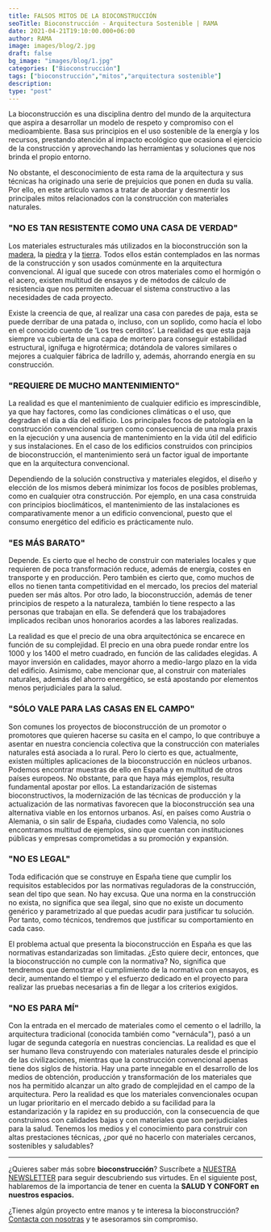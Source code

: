 ```yaml
---
title: FALSOS MITOS DE LA BIOCONSTRUCCIÓN
seoTitle: Bioconstrucción - Arquitectura Sostenible | RAMA
date: 2021-04-21T19:10:00.000+06:00
author: RAMA
image: images/blog/2.jpg
draft: false
bg_image: "images/blog/1.jpg"
categories: ["Bioconstrucción"]
tags: ["bioconstrucción","mitos","arquitectura sostenible"]
description: 
type: "post" 
---
```


La bioconstrucción es una disciplina dentro del mundo de la arquitectura que aspira a desarrollar un modelo de respeto y compromiso con el medioambiente. Basa sus principios en el uso sostenible de la energía y los recursos, prestando atención al impacto ecológico que ocasiona el ejercicio de la construcción y aprovechando las herramientas y soluciones que nos brinda el propio entorno.

No obstante, el desconocimiento de esta rama de la arquitectura y sus técnicas ha originado una serie de prejuicios que ponen en duda su valía. Por ello, en este artículo vamos a tratar de abordar y desmentir los principales mitos relacionados con la construcción con materiales naturales. 


### "NO ES TAN RESISTENTE COMO UNA CASA DE VERDAD"

Los materiales estructurales más utilizados en la bioconstrucción son la [madera](https://es.wikiarquitectura.com/edificio/museo-de-la-madera/ ), la [piedra](https://es.wikiarquitectura.com/edificio/casa-bavinger/) y la [tierra](https://es.wikiarquitectura.com/edificio/escuela-primaria-en-gando/). Todos ellos están contemplados en las normas de la construcción y son usados comúnmente en la arquitectura convencional. Al igual que sucede con otros materiales como el hormigón o el acero, existen multitud de ensayos y de métodos de cálculo de resistencia que nos permiten adecuar el sistema constructivo a las necesidades de cada proyecto. 

Existe la creencia de que, al realizar una casa con paredes de paja, esta se puede derribar de una patada o, incluso, con un soplido, como hacía el lobo en el conocido cuento de ‘Los tres cerditos’. La realidad es que esta paja siempre va cubierta de una capa de mortero para conseguir estabilidad estructural, ignífuga e higrotérmica; dotándola de valores similares o mejores a cualquier fábrica de ladrillo y, además, ahorrando energía en su construcción.


### "REQUIERE DE MUCHO MANTENIMIENTO" 

La realidad es que el mantenimiento de cualquier edificio es imprescindible, ya que hay factores, como las condiciones climáticas o el uso, que degradan el día a día del edificio. 
Los principales focos de patología en la construcción convencional surgen como consecuencia de una mala praxis en la ejecución y una ausencia de mantenimiento en la vida útil del edificio y sus instalaciones. En el caso de los edificios construidos con principios de bioconstrucción, el mantenimiento será un factor igual de importante que en la arquitectura convencional. 

Dependiendo de la solución constructiva y materiales elegidos, el diseño y elección de los mismos deberá minimizar los focos de posibles problemas, como en cualquier otra construcción. Por ejemplo, en una casa construida con principios bioclimáticos, el mantenimiento de las instalaciones es comparativamente menor a un edificio convencional, puesto que el consumo energético del edificio es prácticamente nulo.


### "ES MÁS BARATO"

Depende. Es cierto que el hecho de construir con materiales locales y que requieren de poca transformación reduce, además de energía, costes en transporte y en producción.
Pero también es cierto que, como muchos de ellos no tienen tanta competitividad en el mercado, los precios del material pueden ser más altos. Por otro lado, la bioconstrucción, además de tener principios de respeto a la naturaleza, también lo tiene respecto a las personas que trabajan en ella. Se defenderá que los trabajadores implicados reciban unos honorarios acordes a las labores realizadas. 

La realidad es que el precio de una obra arquitectónica se encarece en función de su complejidad. El precio en una obra puede rondar entre los 1000 y los 1400 el metro cuadrado, en función de las calidades elegidas. A mayor inversión en calidades, mayor ahorro a medio-largo plazo en la vida del edificio. Asimismo, cabe mencionar que, al construir con materiales naturales, además del ahorro energético, se está apostando por elementos menos perjudiciales para la salud.


### "SÓLO VALE PARA LAS CASAS EN EL CAMPO"

Son comunes los proyectos de bioconstrucción de un promotor o promotores que quieren hacerse su casita en el campo, lo que contribuye a asentar en nuestra conciencia colectiva que la construcción con materiales naturales está asociada a lo rural. 
Pero lo cierto es que, actualmente, existen múltiples aplicaciones de la bioconstrucción en núcleos urbanos. Podemos encontrar muestras de ello en España y en multitud de otros países europeos. No obstante, para que haya más ejemplos, resulta fundamental  apostar por ellos.
La estandarización de sistemas bioconstructivos, la modernización de las técnicas de producción y la actualización de las normativas favorecen que la bioconstrucción sea una alternativa viable en los entornos urbanos.
Así, en países como Austria o Alemania, o sin salir de España, ciudades como Valencia, no solo encontramos multitud de ejemplos, sino que cuentan con instituciones públicas y empresas comprometidas a su promoción y expansión. 


### "NO ES LEGAL"

Toda edificación que se construye en España tiene que cumplir los requisitos establecidos por las normativas reguladoras de la construcción, sean del tipo que sean. No hay excusa.
Que una norma en la construcción no exista, no significa que sea ilegal, sino que no existe un documento genérico y parametrizado al que puedas acudir para justificar tu solución. Por tanto, como técnicos, tendremos que justificar su comportamiento en cada caso. 

El problema actual que presenta la bioconstrucción en España es que las normativas estandarizadas son limitadas. ¿Esto quiere decir, entonces, que la bioconstrucción no cumple con la normativa? No, significa que tendremos que demostrar el cumplimiento de la normativa con ensayos, es decir, aumentando el tiempo y el esfuerzo dedicado en el proyecto para realizar las pruebas necesarias a fin de llegar a los criterios exigidos. 


### "NO ES PARA MÍ"

Con la entrada en el mercado de materiales como el cemento o el ladrillo, la arquitectura tradicional (conocida también como "vernácula"),  pasó a un lugar de segunda categoría en nuestras conciencias. La realidad es que el ser humano lleva construyendo con materiales naturales desde el principio de las civilizaciones, mientras que  la construcción convencional apenas tiene dos siglos de historia. 
Hay una parte innegable en el desarrollo de los medios de obtención, producción y transformación de los materiales que nos ha permitido alcanzar un alto grado de complejidad en el campo de la arquitectura. Pero la realidad es que los materiales convencionales ocupan un lugar prioritario en el mercado debido a su facilidad para la estandarización y la rapidez en su producción, con la consecuencia de que construimos con calidades bajas y con materiales que son perjudiciales para la salud.
Tenemos los medios y el conocimiento para construir con altas prestaciones técnicas, ¿por qué no hacerlo con materiales cercanos, sostenibles y saludables?

______________________

¿Quieres saber más sobre **bioconstrucción**? Suscríbete a [NUESTRA NEWSLETTER](https://tinyletter.com/RAMA_Arquitectas) para seguir descubriendo sus virtudes. En el siguiente post, hablaremos de la importancia de tener en cuenta la **SALUD Y CONFORT en nuestros espacios.**

¿Tienes algún proyecto entre manos y te interesa la bioconstrucción? [Contacta con nosotras](https://www.rama-arquitectas.es/contacto) y te asesoramos sin compromiso. 


